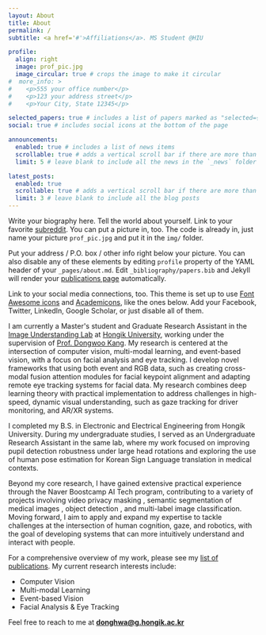 ```yaml
---
layout: About
title: About
permalink: /
subtitle: <a href='#'>Affiliations</a>. MS Student @HIU

profile:
  align: right
  image: prof_pic.jpg
  image_circular: true # crops the image to make it circular
#  more_info: >
#    <p>555 your office number</p>
#    <p>123 your address street</p>
#    <p>Your City, State 12345</p>

selected_papers: true # includes a list of papers marked as "selected={true}"
social: true # includes social icons at the bottom of the page

announcements:
  enabled: true # includes a list of news items
  scrollable: true # adds a vertical scroll bar if there are more than 3 news items
  limit: 5 # leave blank to include all the news in the `_news` folder

latest_posts:
  enabled: true
  scrollable: true # adds a vertical scroll bar if there are more than 3 new posts items
  limit: 3 # leave blank to include all the blog posts
---
```


Write your biography here. Tell the world about yourself. Link to your favorite [subreddit](http://reddit.com). You can put a picture in, too. The code is already in, just name your picture `prof_pic.jpg` and put it in the `img/` folder.

Put your address / P.O. box / other info right below your picture. You can also disable any of these elements by editing `profile` property of the YAML header of your `_pages/about.md`. Edit `_bibliography/papers.bib` and Jekyll will render your [publications page](/al-folio/publications/) automatically.

Link to your social media connections, too. This theme is set up to use [Font Awesome icons](https://fontawesome.com/) and [Academicons](https://jpswalsh.github.io/academicons/), like the ones below. Add your Facebook, Twitter, LinkedIn, Google Scholar, or just disable all of them.




I am currently a Master's student and Graduate Research Assistant in the [Image Understanding Lab](https://sites.google.com/view/iulabhongik/home) at [Hongik University](https://www.hongik.ac.kr/kr/index.do), working under the supervision of [Prof. Dongwoo Kang](https://ee.hongik.ac.kr/ee/0201.do?mode=view&deptCd=AAB160&S1=2021&S2=10002).
My research is centered at the intersection of computer vision, multi-modal learning, and event-based vision, with a focus on facial analysis and eye tracking.
I develop novel frameworks that using both event and RGB data, such as creating cross-modal fusion attention modules for facial keypoint alignment and adapting remote eye tracking systems for facial data.
My research combines deep learning theory with practical implementation to address challenges in high-speed, dynamic visual understanding, such as gaze tracking for driver monitoring, and AR/XR systems.

I completed my B.S. in Electronic and Electrical Engineering from Hongik University.
During my undergraduate studies, I served as an Undergraduate Research Assistant in the same lab, where my work focused on improving pupil detection robustness under large head rotations and exploring the use of human pose estimation for Korean Sign Language translation in medical contexts.

Beyond my core research, I have gained extensive practical experience through the Naver Boostcamp AI Tech program, contributing to a variety of projects involving video privacy masking , semantic segmentation of medical images , object detection , and multi-label image classification.
Moving forward, I aim to apply and expand my expertise to tackle challenges at the intersection of human cognition, gaze, and robotics, with the goal of developing systems that can more intuitively understand and interact with people.

For a comprehensive overview of my work, please see my [list of publications](/al-folio/publications/). My current research interests include:
- Computer Vision 
- Multi-modal Learning 
- Event-based Vision 
- Facial Analysis & Eye Tracking

Feel free to reach to me at **donghwa@g.hongik.ac.kr**
